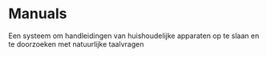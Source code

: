 # Manuals
Een systeem om handleidingen van huishoudelijke apparaten op te slaan en te doorzoeken met natuurlijke taalvragen
